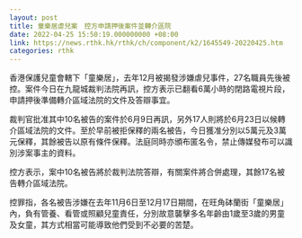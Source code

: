 ```yaml
---
layout: post
title: 童樂居虐兒案　控方申請押後案件並轉介區院
date: 2022-04-25 15:50:19.000000000 +08:00
link: https://news.rthk.hk/rthk/ch/component/k2/1645549-20220425.htm
categories: rthk
---
```


香港保護兒童會轄下「童樂居」，去年12月被揭發涉嫌虐兒事件，27名職員先後被控。案件今日在九龍城裁判法院再訊，控方表示已翻看6萬小時的閉路電視片段，申請押後準備轉介區域法院的文件及答辯事宜。

裁判官批准其中10名被告的案件於6月9日再訊，另外17人則將於6月23日以候轉介區域法院的文件。至於早前被拒保釋的兩名被告，今日獲准分別以5萬元及3萬元保釋，其餘被告以原有條件保釋。法庭同時亦頒布匿名令，禁止傳媒發布可以識別涉案事主的資料。

控方表示，案中10名被告將於裁判法院答辯，有關案件將合併處理，其餘17名被告轉介區域法院。

控罪指，各名被告涉嫌在去年11月6日至12月17日期間，在旺角砵蘭街「童樂居」內，負有管養、看管或照顧兒童責任，分別故意襲擊多名年齡由1歲至3歲的男童及女童，其方式相當可能導致他們受到不必要的苦楚。
